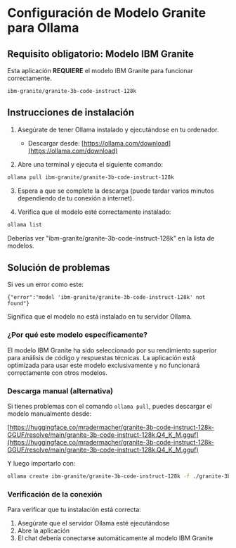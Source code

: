 # Configuración de Modelo Granite para Ollama

## Requisito obligatorio: Modelo IBM Granite

Esta aplicación **REQUIERE** el modelo IBM Granite para funcionar correctamente.

```
ibm-granite/granite-3b-code-instruct-128k
```

## Instrucciones de instalación

1. Asegúrate de tener Ollama instalado y ejecutándose en tu ordenador.
   - Descargar desde: [https://ollama.com/download](https://ollama.com/download)

2. Abre una terminal y ejecuta el siguiente comando:

```bash
ollama pull ibm-granite/granite-3b-code-instruct-128k
```

3. Espera a que se complete la descarga (puede tardar varios minutos dependiendo de tu conexión a internet).

4. Verifica que el modelo esté correctamente instalado:

```bash
ollama list
```

Deberías ver "ibm-granite/granite-3b-code-instruct-128k" en la lista de modelos.

## Solución de problemas

Si ves un error como este:
```
{"error":"model 'ibm-granite/granite-3b-code-instruct-128k' not found"}
```

Significa que el modelo no está instalado en tu servidor Ollama.

### ¿Por qué este modelo específicamente?

El modelo IBM Granite ha sido seleccionado por su rendimiento superior para análisis de código y respuestas técnicas. La aplicación está optimizada para usar este modelo exclusivamente y no funcionará correctamente con otros modelos.

### Descarga manual (alternativa)

Si tienes problemas con el comando `ollama pull`, puedes descargar el modelo manualmente desde:

[https://huggingface.co/mradermacher/granite-3b-code-instruct-128k-GGUF/resolve/main/granite-3b-code-instruct-128k.Q4_K_M.gguf](https://huggingface.co/mradermacher/granite-3b-code-instruct-128k-GGUF/resolve/main/granite-3b-code-instruct-128k.Q4_K_M.gguf)

Y luego importarlo con:

```bash
ollama create ibm-granite/granite-3b-code-instruct-128k -f ./granite-3b-code-instruct-128k.Q4_K_M.gguf
```

### Verificación de la conexión

Para verificar que tu instalación está correcta:

1. Asegúrate que el servidor Ollama esté ejecutándose
2. Abre la aplicación
3. El chat debería conectarse automáticamente al modelo IBM Granite
